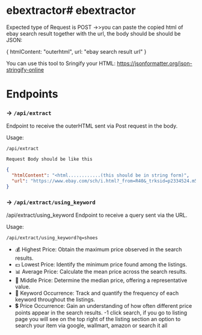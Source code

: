 # ebextractor# ebextractor

Expected type of Request is POST
->>you can paste the copied html of ebay search result together with the url, the body should be should be JSON:


{
 htmlContent: "outerhtml",
 url: "ebay search result url"
}

You can use this tool to Sringify your HTML: https://jsonformatter.org/json-stringify-online




# Endpoints

### -> `/api/extract`

Endpoint to receive the outerHTML sent via Post request in the body.

Usage:
```
/api/extract
```
`Request Body should be like this`
```json
{
  "htmlContent": "<html............(this should be in string form)",
  "url": "https://www.ebay.com/sch/i.html?_from=R40&_trksid=p2334524.m570.l1311&_nkw=rinnai+tankless+water+heater+propane&_sacat=0&LH_TitleDesc=0&_odkw=rinnai&_osacat=0"
}
```


### -> `/api/extract/using_keyword`

/api/extract/using_keyword
Endpoint to receive a query sent via the URL.

Usage:
```
/api/extract/using_keyword?q=shoes

```



- 💰 Highest Price: Obtain the maximum price observed in the search results.
- 💵 Lowest Price: Identify the minimum price found among the listings.
- 📊 Average Price: Calculate the mean price across the search results.
- 🎯 Middle Price: Determine the median price, offering a representative value.
- 🔑 Keyword Occurrence: Track and quantify the frequency of each keyword throughout the listings.
- 💲 Price Occurrence: Gain an understanding of how often different price points appear in the search results.
-1 click search, if you go to listing page you will see on the top right of the listing section an option to search your item via google, wallmart, amazon or search it all


